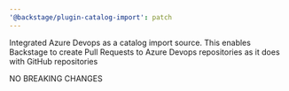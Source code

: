 ```yaml
---
'@backstage/plugin-catalog-import': patch
---
```


Integrated Azure Devops as a catalog import source. This enables Backstage to create Pull Requests to Azure Devops repositories as it does with GitHub repositories

NO BREAKING CHANGES
